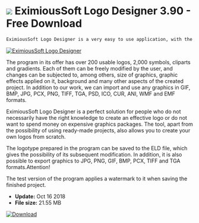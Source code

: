 # ![](https://cdn.softexe.net/static/icon/e/eximioussoft-logo-designer-9729.png) EximiousSoft Logo Designer 3.90 - Free Download

```sh
EximiousSoft Logo Designer is a very easy to use application, with the help of which we will create a logo for our company, website, blog, etc.
```
[![EximiousSoft Logo Designer](https://gallery.dpcdn.pl/imgc/Tools/13549/g_-_420x350_1.5_-_x20130312183544_00.png)](https://softexe.net/win/multimedia/graphics-design/eximioussoft-logo-designer:agba.html)

The program in its offer has over 200 usable logos, 2,000 symbols, cliparts and gradients. Each of them can be freely modified by the user, and changes can be subjected to, among others, size of graphics, graphic effects applied on it, background and many other aspects of the created project. In addition to our work, we can import and use any graphics in GIF, BMP, JPG, PCX, PNG, TIFF, TGA, PSD, ICO, CUR, ANI, WMF and EMF formats.
 
 EximiousSoft Logo Designer is a perfect solution for people who do not necessarily have the right knowledge to create an effective logo or do not want to spend money on expensive graphics packages. The tool, apart from the possibility of using ready-made projects, also allows you to create your own logos from scratch.
 
 The logotype prepared in the program can be saved to the ELD file, which gives the possibility of its subsequent modification. In addition, it is also possible to export graphics to JPG, PNG, GIF, BMP, PCX, TIFF and TGA formats.Attention!
 
 The test version of the program applies a watermark to it when saving the finished project.


- **Update:** Oct 16 2018
- **File size:** 21.55 MB

[![Download](https://cdn.softexe.net/static/img/download.png)](https://softexe.net/win/multimedia/graphics-design/eximioussoft-logo-designer:agba.html)

